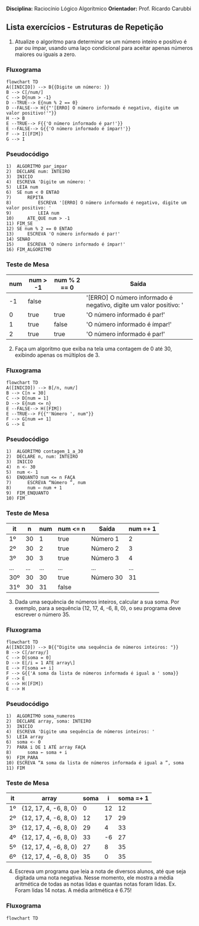 **Disciplina:** Raciocínio Lógico Algorítmico
**Orientador:** Prof. Ricardo Carubbi
## Lista exercícios - Estruturas de Repetição

1) Atualize o algoritmo para determinar se um número inteiro e positivo é par ou ímpar, usando uma laço condicional para aceitar apenas números maiores ou iguais a zero.

### Fluxograma
```mermaid
flowchart TD
A([INICIO]) --> B{{Digite um número: }}
B --> C[/num/]
C --> D{num > -1}
D --TRUE--> E{num % 2 == 0}
D --FALSE--> H{{"'[ERRO] O número informado é negativo, digite um valor positivo!'"}}
H --> B
E --TRUE--> F{{'O número informado é par!'}}
E --FALSE--> G{{'O número informado é ímpar!'}}
F --> I([FIM])
G --> I
``` 

### Pseudocódigo
```
1)	ALGORITMO par_impar
2)	DECLARE num: INTEIRO
3)	INICIO
4)	ESCREVA 'Digite um número: '
5)	LEIA num
6)	SE num < 0 ENTAO
7)		REPITA
8)			ESCREVA '[ERRO] O número informado é negativo, digite um valor positivo: '
9)			LEIA num
10)		ATE_QUE num > -1
11)	FIM_SE
12)	SE num % 2 == 0 ENTAO
13)		ESCREVA 'O número informado é par!'
14)	SENAO 
15)		ESCREVA 'O número informado é ímpar!'
16)	FIM_ALGORITMO
```

### Teste de Mesa

| num | num > -1 | num % 2 == 0 | Saída
|--- |--- |--- |--- |
| -1 | false |  | '[ERRO] O número informado é negativo, digite um valor positivo: ' |
| 0 | true | true | 'O número informado é par!' |
| 1 | true | false | 'O número informado é ímpar!'|
| 2 | true | true | 'O número informado é par!'

2) Faça um algoritmo que exiba na tela uma contagem de 0 até 30, exibindo apenas os múltiplos de 3.

### Fluxograma
```mermaid
flowchart TD
A([INICIO]) --> B[/n, num/]
B --> C[n = 30]
C --> D[num = 1]
D --> E{num <= n}
E --FALSE--> H([FIM])
E --TRUE--> F{{"'Número ', num"}}
F --> G[num =+ 1]
G --> E
```

### Pseudocódigo
```
1)	ALGORITMO contagem_1_a_30
2)	DECLARE n, num: INTEIRO
3)	INICIO
4)	n <- 30
5)	num <- 1
6)	ENQUANTO num <= n FAÇA
7)		ESCREVA “Número ”, num
8)		num ← num + 1
9)	FIM_ENQUANTO
10)	FIM
```

### Teste de Mesa
| it | n | num | num <= n | Saída | num =+ 1 |
|--- |--- |--- |--- |--- |--- |
| 1º | 30 | 1 | true | Número 1 | 2 |
| 2º | 30 | 2 | true | Número 2 | 3 |
| 3º | 30 | 3 | true | Número 3 | 4 |
| ... | ... | ... | ... | ... | ... |
| 30º | 30 | 30 | true | Número 30 | 31 |
| 31º | 30 | 31 | false |  |  |

3) Dada uma sequência de números inteiros, calcular a sua soma. Por exemplo, para a sequência {12, 17, 4, -6, 8, 0}, o seu programa deve escrever o número 35. 

### Fluxograma
```mermaid
flowchart TD
A([INICIO]) --> B{{"Digite uma sequência de números inteiros: "}}
B --> C[/array/]
C --> D[soma = 0]
D --> E[/i = 1 ATE array\]
E --> F[soma =+ i]
F --> G{{'A soma da lista de números informada é igual a ' soma}}
F --> E
G --> H([FIM])
E --> H
```
### Pseudocódigo
```
1)	ALGORITMO soma_numeros
2)	DECLARE array, soma: INTEIRO
3)	INICIO
4)	ESCREVA 'Digite uma sequência de números inteiros: '
5)	LEIA array
6)	soma <- 0
7)	PARA i DE 1 ATÉ array FAÇA
8)		soma ← soma + i
9)	FIM_PARA
10)	ESCREVA “A soma da lista de números informada é igual a ”, soma
11)	FIM
```

### Teste de Mesa
| it | array | soma | i | soma =+ 1 |
|--- |--- |--- |--- |--- |
| 1º | {12, 17, 4, -6, 8, 0} | 0 | 12 | 12 |
| 2º | {12, 17, 4, -6, 8, 0} | 12 | 17 | 29 |
| 3º | {12, 17, 4, -6, 8, 0} | 29 | 4 | 33 |
| 4º | {12, 17, 4, -6, 8, 0} | 33 | -6 | 27 |
| 5º | {12, 17, 4, -6, 8, 0} | 27 | 8 | 35 |
| 6º | {12, 17, 4, -6, 8, 0} | 35 | 0 | 35 |

4) Escreva um programa que leia a nota de diversos alunos, até que seja digitada uma nota negativa. Nesse momento, ele mostra a média aritmética de todas as notas lidas e quantas notas foram lidas. Ex. Foram lidas 14 notas. A média aritmética é 6.75!

### Fluxograma
```mermaid
flowchart TD

```
